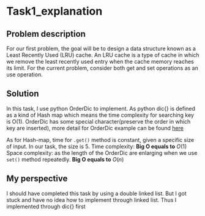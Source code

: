 # Task1_explanation
## Problem description
For our first problem, the goal will be to design a data structure known as a Least Recently Used (LRU) cache. An LRU cache is a type of cache in which we remove the least recently used entry when the cache memory reaches its limit. For the current problem, consider both get and set operations as an use operation.

## Solution
In this task, I use python OrderDic to implement. As python dic{} is defined as a kind of Hash map which means the time complexity for searching key is O(1). OrderDic has some special character(preserve the order in which key are inserted), more detail for OrderDic example can be found [here](https://www.geeksforgeeks.org/ordereddict-in-python/)

As for Hash-map, time for `.get()` method is constant, given a specific size of input. In our task, the size is 5. 
Time complexity: 
 **Big O equals to** $O(1)$
Space complexity: as the length of the OrderDic are enlarging when we use `set()` method repeatedly.
 **Big O equals to** $O(n)$ 

## My perspective
I should have completed this task by using a double linked list. But I got stuck and have no idea how to implement through linked list. Thus I implemented through dic{} first